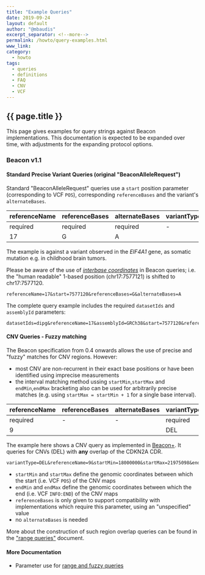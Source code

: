 ```yaml
---
title: "Example Queries"
date: 2019-09-24
layout: default
author: "@mbaudis"
excerpt_separator: <!--more-->
permalink: /howto/query-examples.html
www_link: 
category:
  - howto
tags:
  - queries
  - definitions
  - FAQ
  - CNV
  - VCF
---
```


## {{ page.title }}

This page gives examples for query strings against Beacon implementations. This 
documentation is expected to be expanded over time, with adjustments for the 
expanding protocol options.

<!--more-->

### Beacon v1.1

#### Standard Precise Variant Queries (original "BeaconAlleleRequest")

Standard "BeaconAlleleRequest" queries use a `start` position parameter 
(corresponding to VCF `POS`), corresponding `referenceBases` and the variant's 
`alternateBases`. 

| referenceName | referenceBases | alternateBases | variantType | start | end | startMin | startMax | endMin | endMax |
|---------------|----------------|----------------|-------------|-------|-----|----------|----------|--------|--------|
| required      | required       | required       | -    | required | - | - | - | - | - |
| 17            | G              | A              |             | 7577120 |   |          |          |        |        |    

The example is against a variant observed in the _EIF4A1_ gene, as somatic 
mutation e.g. in childhood brain tumors.

Please be aware of the use of [_interbase coordinates_](https://beacon-project.io/doc/howto-beacon-coordinates/) in Beacon queries; i.e. the "human readable" 1-based position (chr17:7577121) is shifted to chr17:7577120.

```
referenceName=17&start=7577120&referenceBases=G&alternateBases=A
```

The complete query example includes the required `datasetIds` and `assemblyId` 
parameters:

```
datasetIds=dipg&referenceName=17&assemblyId=GRCh38&start=7577120&referenceBases=G&alternateBases=A
```


#### CNV Queries - Fuzzy matching

The Beacon specification from 0.4 onwards allows the use of precise and "fuzzy" matches for CNV regions. However:

* most CNV are non-recurrent in their exact base positions or have been identified using imprecise measurements
* the interval matching method ussing `startMin`,`startMax` and `endMin`,`endMax` bracketing also can be used for arbitrarily precise matches (e.g. using `startMax = startMin + 1` for a single base interval).

| referenceName | referenceBases | alternateBases | variantType | start | end | startMin | startMax | endMin | endMax |
|---------------|----------------|----------------|-------------|-------|-----|----------|----------|--------|--------|
| required      | -              | -              | required    | -     | -   | required | required |required |required |
| 9             |                |                | DEL         |       |     | 18000000 | 21975098 | 21967753 | 26000000 |    

The example here shows a CNV query as implemented in [Beacon+](https://beacon.progenetix.org/ui/). It queries for CNVs (DEL) with __any__ overlap of the CDKN2A CDR. 

```
variantType=DEL&referenceName=9&startMin=18000000&startMax=21975098&endMin=21967753&endMax=26000000&referenceBases=N
```

* `startMin` and `startMax` define the genomic coordinates between which the 
start (i.e. VCF `POS`) of the CNV maps
* `endMin` and `endMax` define the genomic coordinates between which the 
end (i.e. VCF `INFO:END`) of the CNV maps
* `referenceBases` is only given to support compatibility with implementations 
which require this parameter, using an "unspecified" value
* no `alternateBases` is needed

More about the construction of such region overlap queries can be found in the 
["range queries"](/howto/range-queries.html) document.

<!--more-->

#### More Documentation

* Parameter use for [range and fuzzy queries](/howto/range-queries.html)
